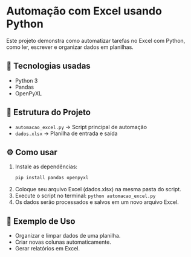 # Automação com Excel usando Python

Este projeto demonstra como automatizar tarefas no Excel com Python, como ler, escrever e organizar dados em planilhas.

## 🚀 Tecnologias usadas
- Python 3
- Pandas
- OpenPyXL

## 📂 Estrutura do Projeto
- `automacao_excel.py` → Script principal de automação
- `dados.xlsx` → Planilha de entrada e saída

## ⚙️ Como usar
1. Instale as dependências:
   ```bash
   pip install pandas openpyxl
2. Coloque seu arquivo Excel (dados.xlsx) na mesma pasta do script.
3. Execute o script no terminal:
`python automacao_excel.py`
4. Os dados serão processados e salvos em um novo arquivo Excel.

## 📌 Exemplo de Uso
- Organizar e limpar dados de uma planilha.
- Criar novas colunas automaticamente.
- Gerar relatórios em Excel.
